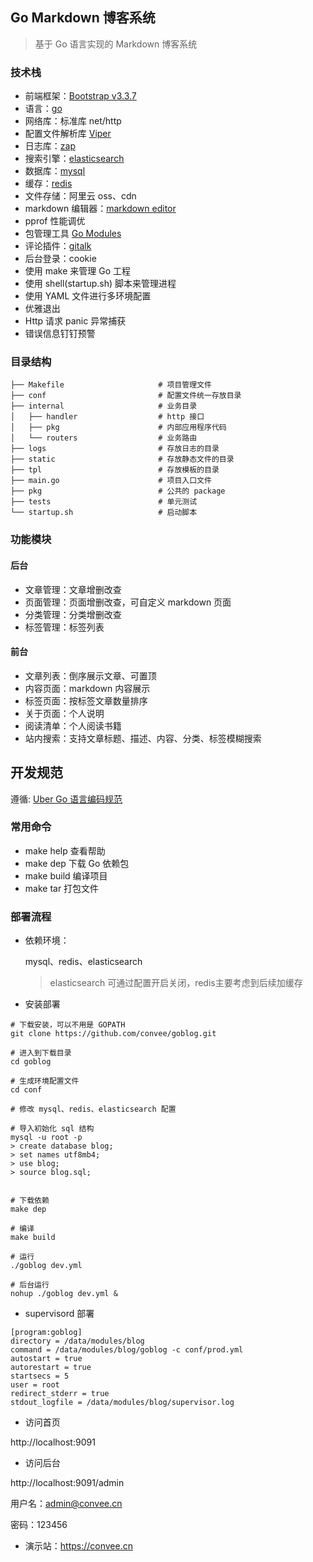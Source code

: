 ## Go Markdown 博客系统
> 基于 Go 语言实现的 Markdown 博客系统

### 技术栈

* 前端框架：[Bootstrap v3.3.7](http://getbootstrap.com)
* 语言：[go](https://go.dev/)
* 网络库：标准库 net/http
* 配置文件解析库 [Viper](https://github.com/spf13/viper)
* 日志库：[zap](https://github.com/uber-go/zap)
* 搜索引擎：[elasticsearch](https://github.com/olivere/elastic/v7)
* 数据库：[mysql](https://github.com/go-sql-driver/mysql)
* 缓存：[redis](https://github.com/go-redis/redis)
* 文件存储：阿里云 oss、cdn
* markdown 编辑器：[markdown editor](https://github.com/pandao/editor.md)
* pprof 性能调优
* 包管理工具 [Go Modules](https://github.com/golang/go/wiki/Modules)
* 评论插件：[gitalk](https://github.com/gitalk/gitalk) 
* 后台登录：cookie 
* 使用 make 来管理 Go 工程
* 使用 shell(startup.sh) 脚本来管理进程
* 使用 YAML 文件进行多环境配置
* 优雅退出
* Http 请求 panic 异常捕获
* 错误信息钉钉预警

### 目录结构

```shell
├── Makefile                     # 项目管理文件
├── conf                         # 配置文件统一存放目录
├── internal                     # 业务目录
│   ├── handler                  # http 接口
│   ├── pkg                      # 内部应用程序代码
│   └── routers                  # 业务路由
├── logs                         # 存放日志的目录
├── static                       # 存放静态文件的目录
├── tpl                          # 存放模板的目录
├── main.go                      # 项目入口文件
├── pkg                          # 公共的 package
├── tests                        # 单元测试
└── startup.sh                   # 启动脚本
```

### 功能模块

#### 后台
* 文章管理：文章增删改查
* 页面管理：页面增删改查，可自定义 markdown 页面
* 分类管理：分类增删改查
* 标签管理：标签列表
  
#### 前台
* 文章列表：倒序展示文章、可置顶
* 内容页面：markdown 内容展示
* 标签页面：按标签文章数量排序
* 关于页面：个人说明
* 阅读清单：个人阅读书籍
* 站内搜索：支持文章标题、描述、内容、分类、标签模糊搜索

## 开发规范

遵循: [Uber Go 语言编码规范](https://github.com/uber-go/guide/blob/master/style.md)

### 常用命令

- make help 查看帮助
- make dep 下载 Go 依赖包
- make build 编译项目
- make tar 打包文件

### 部署流程
* 依赖环境：
  
   mysql、redis、elasticsearch
   > elasticsearch 可通过配置开启关闭，redis主要考虑到后续加缓存
  
* 安装部署

```
# 下载安装，可以不用是 GOPATH
git clone https://github.com/convee/goblog.git

# 进入到下载目录
cd goblog

# 生成环境配置文件
cd conf

# 修改 mysql、redis、elasticsearch 配置

# 导入初始化 sql 结构
mysql -u root -p
> create database blog;
> set names utf8mb4;
> use blog;
> source blog.sql;


# 下载依赖
make dep

# 编译
make build

# 运行
./goblog dev.yml

# 后台运行
nohup ./goblog dev.yml &
```

* supervisord 部署
  
```
[program:goblog]
directory = /data/modules/blog
command = /data/modules/blog/goblog -c conf/prod.yml
autostart = true
autorestart = true
startsecs = 5
user = root
redirect_stderr = true
stdout_logfile = /data/modules/blog/supervisor.log
```

* 访问首页

http://localhost:9091

* 访问后台

http://localhost:9091/admin
  
用户名：admin@convee.cn
  
密码：123456

* 演示站：https://convee.cn